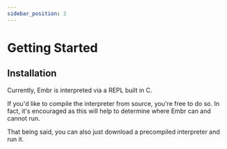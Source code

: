 ```yaml
---
sidebar_position: 2
---
```


# Getting Started

## Installation

Currently, Embr is interpreted via a REPL built in C.

If you'd like to compile the interpreter from source, you're free to do so. In fact, it's encouraged as this will help to determine where Embr can and cannot run.

That being said, you can also just download a precompiled interpreter and run it.
